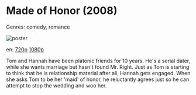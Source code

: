 # Made of Honor (2008)

Genres: comedy, romance

![poster](http://image.tmdb.org/t/p/w500/676inzl4mQBKdXTfkv6XCXGCi4.jpg)

en:
  [720p](magnet:?xt=urn:btih:8B21CE7800CA57EE395E896ED852E1D5269DA27B&tr=udp://glotorrents.pw:6969/announce&tr=udp://tracker.opentrackr.org:1337/announce&tr=udp://torrent.gresille.org:80/announce&tr=udp://tracker.openbittorrent.com:80&tr=udp://tracker.coppersurfer.tk:6969&tr=udp://tracker.leechers-paradise.org:6969&tr=udp://p4p.arenabg.ch:1337&tr=udp://tracker.internetwarriors.net:1337)
  [1080p](magnet:?xt=urn:btih:068EF457D6574F6AC18DE494BEF55B6B277DAC5B&tr=udp://glotorrents.pw:6969/announce&tr=udp://tracker.opentrackr.org:1337/announce&tr=udp://torrent.gresille.org:80/announce&tr=udp://tracker.openbittorrent.com:80&tr=udp://tracker.coppersurfer.tk:6969&tr=udp://tracker.leechers-paradise.org:6969&tr=udp://p4p.arenabg.ch:1337&tr=udp://tracker.internetwarriors.net:1337)
  


Tom and Hannah have been platonic friends for 10 years. He's a serial dater, while she wants marriage but hasn't found Mr. Right. Just as Tom is starting to think that he is relationship material after all, Hannah gets engaged. When she asks Tom to be her 'maid' of honor, he reluctantly agrees just so he can attempt to stop the wedding and woo her.